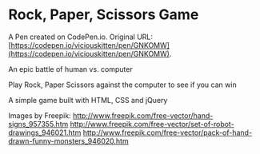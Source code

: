 # Rock, Paper, Scissors Game

A Pen created on CodePen.io. Original URL: [https://codepen.io/viciouskitten/pen/GNKOMW](https://codepen.io/viciouskitten/pen/GNKOMW).

An epic battle of human vs. computer

Play Rock, Paper Scissors against the computer to see if you can win

A simple game built with HTML, CSS and jQuery

Images by Freepik:
http://www.freepik.com/free-vector/hand-signs_957355.htm
http://www.freepik.com/free-vector/set-of-robot-drawings_946021.htm
http://www.freepik.com/free-vector/pack-of-hand-drawn-funny-monsters_946020.htm
